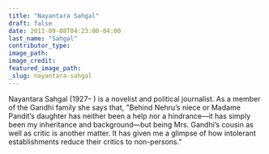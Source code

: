 ```yaml
---
title: "Nayantara Sahgal"
draft: false
date: 2011-09-08T04:23:00-04:00
last_name: "Sahgal"
contributor_type:
image_path:
image_credit:
featured_image_path:
_slug: nayantara-sahgal
---
```


Nayantara Sahgal (1927– ) is a novelist and political journalist. As a member of the Gandhi family she says that, "Behind Nehru’s niece or Madame Pandit’s daughter has neither been a help nor a hindrance—it has simply been my inheritance and background—but being Mrs. Gandhi’s cousin as well as critic is another matter. It has given me a glimpse of how intolerant establishments reduce their critics to non-persons."


